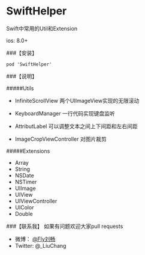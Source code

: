 # SwiftHelper
Swift中常用的Util和Extension

ios: 8.0+

###【安装】
```
pod 'SwiftHelper'
```

###【说明】

#####Utils
- InfiniteScrollView
两个UIImageView实现的无限滚动

- KeyboardManager
一行代码实现键盘监听

- AttributLabel
可以调整文本之间上下间距和左右间距

- ImageCropViewController
对图片裁剪

#####Extensions
- Array
- String
- NSDate
- NSTimer
- UIImage
- UIView
- UIViewController
- UIColor
- Double

###【联系我】
如果有问题欢迎大家pull requests

- 微博： [@Fly刘畅](http://weibo.com/liuchang712)
- Twitter: @_LiuChang
